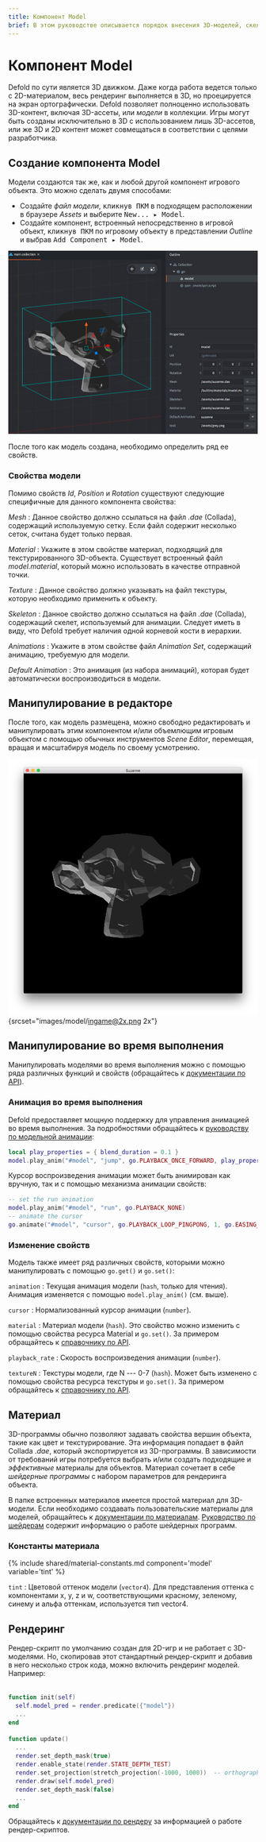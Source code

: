 ```yaml
---
title: Компонент Model
brief: В этом руководстве описывается порядок внесения 3D-моделей, скелетов и анимации в игру.
---
```


# Компонент Model

Defold по сути является 3D движком. Даже когда работа ведется только с 2D-материалом, весь рендеринг выполняется в 3D, но проецируется на экран ортографически. Defold позволяет полноценно использовать 3D-контент, включая 3D-ассеты, или _модели_ в коллекции. Игры могут быть созданы исключительно в 3D с использованием лишь 3D-ассетов, или же 3D и 2D контент может совмещаться в соответствии с целями разработчика.

## Создание компонента Model

Модели создаются так же, как и любой другой компонент игрового объекта. Это можно сделать двумя способами:

- Создайте *файл модели*, <kbd>кликнув ПКМ</kbd> в подходящем расположении в браузере *Assets* и выберите <kbd>New... ▸ Model</kbd>.
- Создайте компонент, встроенный непосредственно в игровой объект, <kbd>кликнув ПКМ</kbd> по игровому объекту в представлении *Outline* и выбрав <kbd>Add Component ▸ Model</kbd>.

![Model in game object](images/model/model.png)

После того как модель создана, необходимо определить ряд ее свойств.

### Свойства модели

Помимо свойств *Id*, *Position* и *Rotation* существуют следующие специфичные для данного компонента свойства:

*Mesh*
: Данное свойство должно ссылаться на файл *.dae* (Collada), содержащий используемую сетку. Если файл содержит несколько сеток, считана будет только первая.

*Material*
: Укажите в этом свойстве материал, подходящий для текстурированного 3D-объекта. Существует встроенный файл *model.material*, который можно использовать в качестве отправной точки.

*Texture*
: Данное свойство должно указывать на файл текстуры, которую необходимо применить к объекту.

*Skeleton*
: Данное свойство должно ссылаться на файл *.dae* (Collada), содержащий скелет, используемый для анимации. Следует иметь в виду, что Defold требует наличия одной корневой кости в иерархии.

*Animations*
: Укажите в этом свойстве файл *Animation Set*, содержащий анимацию, требуемую для модели.

*Default Animation*
: Это анимация (из набора анимаций), которая будет автоматически воспроизводиться в модели.

## Манипулирование в редакторе

После того, как модель размещена, можно свободно редактировать и манипулировать этим компонентом и/или объемлющим игровым объектом с помощью обычных инструментов *Scene Editor*, перемещая, вращая и масштабируя модель по своему усмотрению.

![Wiggler ingame](images/model/ingame.png){srcset="images/model/ingame@2x.png 2x"}

## Манипулирование во время выполнения

Манипулировать моделями во время выполнения можно с помощью ряда различных функций и свойств (обращайтесь к [документации по API](/ref/model/)).

### Анимация во время выполнения

Defold предоставляет мощную поддержку для управления анимацией во время выполнения. За подробностями обращайтесь к [руководству по модельной анимации](/manuals/model-animation):

```lua
local play_properties = { blend_duration = 0.1 }
model.play_anim("#model", "jump", go.PLAYBACK_ONCE_FORWARD, play_properties)
```

Курсор воспроизведения анимации может быть анимирован как вручную, так и с помощью механизма анимации свойств:

```lua
-- set the run animation
model.play_anim("#model", "run", go.PLAYBACK_NONE)
-- animate the cursor
go.animate("#model", "cursor", go.PLAYBACK_LOOP_PINGPONG, 1, go.EASING_LINEAR, 10)
```

### Изменение свойств

Модель также имеет ряд различных свойств, которыми можно манипулировать с помощью `go.get()` и `go.set()`:

`animation`
: Текущая анимация модели (`hash`, только для чтения). Анимация изменяется с помощью `model.play_anim()` (см. выше).

`cursor`
: Нормализованный курсор анимации (`number`).

`material`
: Материал модели (`hash`). Это свойство можно изменить с помощью свойства ресурса Material и `go.set()`. За примером обращайтесь к [справочнику по API](/ref/model/#material).

`playback_rate`
: Скорость воспроизведения анимации (`number`).

`textureN`
: Текстуры модели, где N --- 0-7 (`hash`). Может быть изменено с помощью свойства ресурса текстуры и `go.set()`. За примером обращайтесь к [справочнику по API](/ref/model/#textureN).


## Материал

3D-программы обычно позволяют задавать свойства вершин объекта, такие как цвет и текстурирование. Эта информация попадает в файл Collada *.dae*, который экспортируется из 3D-программы. В зависимости от требований игры потребуется выбрать и/или создать подходящие и _эффективные_ материалы для объектов. Материал сочетает в себе _шейдерные программы_ с набором параметров для рендеринга объекта.

В папке встроенных материалов имеется простой материал для 3D-модели. Если необходимо создавать пользовательские материалы для моделей, обращайтесь к [документации по материалам](/manuals/material). [Руководство по шейдерам](/manuals/shader) содержит информацию о работе шейдерных программ.


### Константы материала

{% include shared/material-constants.md component='model' variable='tint' %}

`tint`
: Цветовой оттенок модели (`vector4`). Для представления оттенка с компонентами x, y, z и w, соответствующими красному, зеленому, синему и альфа оттенкам, используется тип vector4.


## Рендеринг

Рендер-скрипт по умолчанию создан для 2D-игр и не работает с 3D-моделями. Но, скопировав этот стандартный рендер-скрипт и добавив в него несколько строк кода, можно включить рендеринг моделей. Например:

  ```lua

  function init(self)
    self.model_pred = render.predicate({"model"})
    ...
  end

  function update()
    ...
    render.set_depth_mask(true)
    render.enable_state(render.STATE_DEPTH_TEST)
    render.set_projection(stretch_projection(-1000, 1000))  -- orthographic
    render.draw(self.model_pred)
    render.set_depth_mask(false)
    ...
  end
  ```

Обращайтесь к [документации по рендеру](/manuals/render) за информацией о работе рендер-скриптов.
